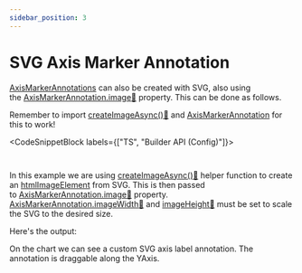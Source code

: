 ```yaml
---
sidebar_position: 3
---
```


# SVG Axis Marker Annotation

[AxisMarkerAnnotations](/docs/2d-charts/annotations-api/axis-marker-annotation/axis-marker-annotation-overview) can also be created with SVG, also using the [AxisMarkerAnnotation.image:blue_book:](https://www.scichart.com/documentation/js/current/typedoc/classes/axismarkerannotation.html#image) property. This can be done as follows.

Remember to import [createImageAsync():blue_book:](https://www.scichart.com/documentation/js/current/typedoc/index.html#createimageasync) and [AxisMarkerAnnotation](/docs/2d-charts/annotations-api/axis-marker-annotation/axis-marker-annotation-overview) for this to work!

<CodeSnippetBlock labels={["TS", "Builder API (Config)"]}>
```ts {11} showLineNumbers file=./demo.ts start=#region_A_start end=#region_A_end
```
```ts {7,18} showLineNumbers file=./demo.ts start=#region_B_start end=#region_B_end
```
</CodeSnippetBlock>

In this example we are using [createImageAsync():blue_book:](https://www.scichart.com/documentation/js/current/typedoc/index.html#createimageasync) helper function to create an [htmlImageElement](https://developer.mozilla.org/en-US/docs/Web/API/HTMLImageElement) from SVG. This is then passed to [AxisMarkerAnnotation.image:blue_book:](https://www.scichart.com/documentation/js/current/typedoc/classes/axismarkerannotation.html#image) property. [AxisMarkerAnnotation.imageWidth:blue_book:](https://www.scichart.com/documentation/js/current/typedoc/classes/axismarkerannotation.html#imagewidth) and [imageHeight:blue_book:](https://www.scichart.com/documentation/js/current/typedoc/classes/axismarkerannotation.html#imageheight) must be set to scale the SVG to the desired size.

Here's the output: 

<LiveDocSnippet name="./demo" />

On the chart we can see a custom SVG axis label annotation. The annotation is draggable along the YAxis.